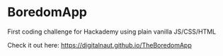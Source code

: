 # BoredomApp
 First coding challenge for Hackademy using plain vanilla JS/CSS/HTML

Check it out here:
https://digitalnaut.github.io/TheBoredomApp

